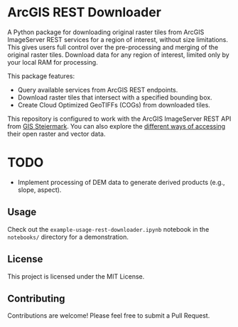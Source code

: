 # ArcGIS REST Downloader

A Python package for downloading original raster tiles from ArcGIS ImageServer REST services for a region of interest, without size limitations.
This gives users full control over the pre-processing and merging of the original raster tiles. Download data for any region of interest, limited only by your local RAM for processing.

This package features:
- Query available services from ArcGIS REST endpoints.
- Download raster tiles that intersect with a specified bounding box.
- Create Cloud Optimized GeoTIFFs (COGs) from downloaded tiles.

This repository is configured to work with the ArcGIS ImageServer REST API from [GIS Steiermark](https://gis.stmk.gv.at). You can also explore the [different ways of accessing](https://gis.stmk.gv.at/image/rest/services/OGD_DOP) their open raster and vector data.

# TODO
- Implement processing of DEM data to generate derived products (e.g., slope, aspect).

## Usage
Check out the `example-usage-rest-downloader.ipynb` notebook in the `notebooks/` directory for a demonstration.

## License

This project is licensed under the MIT License.

## Contributing

Contributions are welcome! Please feel free to submit a Pull Request.
